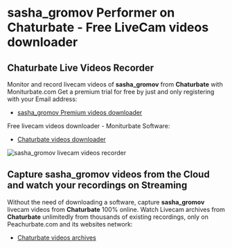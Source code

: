 # sasha_gromov Performer on Chaturbate - Free LiveCam videos downloader

## Chaturbate Live Videos Recorder

Monitor and record livecam videos of **sasha_gromov** from **Chaturbate** with Moniturbate.com
Get a premium trial for free by just and only registering with your Email address:
* [sasha_gromov Premium videos downloader](https://moniturbate.com/request-demo-licence-key.html)

Free livecam videos downloader - Moniturbate Software:
* [Chaturbate videos downloader](https://moniturbate.com/moniturbate-download-software.html)

![sasha_gromov livecam videos recorder](https://peachurnet.com/templates/moniturbate-software.png)


## Capture sasha_gromov videos from the Cloud and watch your recordings on Streaming

Without the need of downloading a software, capture **sasha_gromov** livecam videos from **Chaturbate** 100% online.
Watch Livecam archives from **Chaturbate** unlimitedly from thousands of existing recordings, only on Peachurbate.com and its websites network:
* [Chaturbate videos archives](https://peachurnet.com/)